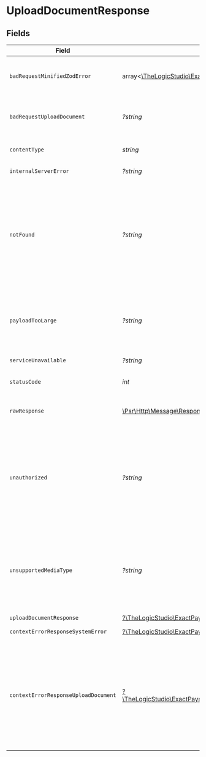 # UploadDocumentResponse


## Fields

| Field                                                                                                                                                                                                           | Type                                                                                                                                                                                                            | Required                                                                                                                                                                                                        | Description                                                                                                                                                                                                     |
| --------------------------------------------------------------------------------------------------------------------------------------------------------------------------------------------------------------- | --------------------------------------------------------------------------------------------------------------------------------------------------------------------------------------------------------------- | --------------------------------------------------------------------------------------------------------------------------------------------------------------------------------------------------------------- | --------------------------------------------------------------------------------------------------------------------------------------------------------------------------------------------------------------- |
| `badRequestMinifiedZodError`                                                                                                                                                                                    | array<[\TheLogicStudio\ExactPayments\Models\Shared\ZodError](../../models/shared/ZodError.md)>                                                                                                                  | :heavy_minus_sign:                                                                                                                                                                                              | **Bad Request**\<br/>\<br/>The request body contains a malformed request or is incomplete.<br/>                                                                                                                 |
| `badRequestUploadDocument`                                                                                                                                                                                      | *?string*                                                                                                                                                                                                       | :heavy_minus_sign:                                                                                                                                                                                              | **Bad Request**\<br/>\<br/>The request body contains a malformed request or is incomplete.<br/>                                                                                                                 |
| `contentType`                                                                                                                                                                                                   | *string*                                                                                                                                                                                                        | :heavy_check_mark:                                                                                                                                                                                              | HTTP response content type for this operation                                                                                                                                                                   |
| `internalServerError`                                                                                                                                                                                           | *?string*                                                                                                                                                                                                       | :heavy_minus_sign:                                                                                                                                                                                              | **Internal Server Error**<br/>                                                                                                                                                                                  |
| `notFound`                                                                                                                                                                                                      | *?string*                                                                                                                                                                                                       | :heavy_minus_sign:                                                                                                                                                                                              | **Not Found**\<br/>\<br/>When you'll get `404 Not Found` response:<br/>- The Organization doesn't exist.<br/>- The provided Onboarding Application doesn't exist.<br/>- The Principal doesn't exist on the Onboarding Application.<br/> |
| `payloadTooLarge`                                                                                                                                                                                               | *?string*                                                                                                                                                                                                       | :heavy_minus_sign:                                                                                                                                                                                              | **Payload Too Large**\<br/>\<br/>When you'll get `413 Payload Too Large` response:<br/>- The Document size is > 14 MB.<br/>                                                                                     |
| `serviceUnavailable`                                                                                                                                                                                            | *?string*                                                                                                                                                                                                       | :heavy_minus_sign:                                                                                                                                                                                              | **Service Unavailable**<br/>                                                                                                                                                                                    |
| `statusCode`                                                                                                                                                                                                    | *int*                                                                                                                                                                                                           | :heavy_check_mark:                                                                                                                                                                                              | HTTP response status code for this operation                                                                                                                                                                    |
| `rawResponse`                                                                                                                                                                                                   | [\Psr\Http\Message\ResponseInterface](https://www.php-fig.org/psr/psr-7/#33-psrhttpmessageresponseinterface)                                                                                                    | :heavy_minus_sign:                                                                                                                                                                                              | Raw HTTP response; suitable for custom response parsing                                                                                                                                                         |
| `unauthorized`                                                                                                                                                                                                  | *?string*                                                                                                                                                                                                       | :heavy_minus_sign:                                                                                                                                                                                              | **Unauthorized**\<br/>\<br/>When you'll get `401 Unauthorized` response:<br/>- The User or Application Token is invalid.<br/>- The User or Application Token doesn't have permission to upload Documents.<br/>  |
| `unsupportedMediaType`                                                                                                                                                                                          | *?string*                                                                                                                                                                                                       | :heavy_minus_sign:                                                                                                                                                                                              | **Unsupported Media Type**\<br/>\<br/>When you'll get `415 Unsupported Media Type` response:<br/>- Unable to identify the Document type.<br/>- Document type not supported.<br/>                                |
| `uploadDocumentResponse`                                                                                                                                                                                        | [?\TheLogicStudio\ExactPayments\Models\Shared\UploadDocumentResponse](../../models/shared/UploadDocumentResponse.md)                                                                                            | :heavy_minus_sign:                                                                                                                                                                                              | **Created**                                                                                                                                                                                                     |
| `contextErrorResponseSystemError`                                                                                                                                                                               | [?\TheLogicStudio\ExactPayments\Models\Shared\ContextErrorResponseSystemError](../../models/shared/ContextErrorResponseSystemError.md)                                                                          | :heavy_minus_sign:                                                                                                                                                                                              | **Internal Server Error**<br/>                                                                                                                                                                                  |
| `contextErrorResponseUploadDocument`                                                                                                                                                                            | [?\TheLogicStudio\ExactPayments\Models\Shared\ContextErrorResponseUploadDocument](../../models/shared/ContextErrorResponseUploadDocument.md)                                                                    | :heavy_minus_sign:                                                                                                                                                                                              | **Not Found**\<br/>\<br/>When you'll get `404 Not Found` response:<br/>- The Organization doesn't exist.<br/>- The provided Onboarding Application doesn't exist.<br/>- The Principal doesn't exist on the Onboarding Application.<br/> |